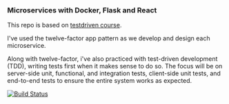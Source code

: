 ### Microservices with Docker, Flask and React

This repo is based on [testdriven course](https://testdriven.io/courses/microservices-with-docker-flask-and-react/).

I've used the twelve-factor app pattern as we develop and design each microservice.

Along with twelve-factor, i've also practiced with test-driven development (TDD), writing tests first when it makes sense to do so. 
The focus will be on server-side unit, functional, and integration tests, 
client-side unit tests, and end-to-end tests to ensure the entire system works as expected.



[![Build Status](https://travis-ci.org/zxy-zxy/testdriven-app.svg?branch=master)](https://travis-ci.org/zxy-zxy/testdriven-app)

